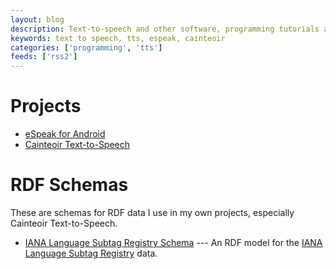 ```yaml
---
layout: blog
description: Text-to-speech and other software, programming tutorials and information.
keywords: text to speech, tts, espeak, cainteoir
categories: ['programming', 'tts']
feeds: ['rss2']
---
```


# Projects

*  [eSpeak for Android](/espeak-for-android)
*  [Cainteoir Text-to-Speech](/cainteoir)

# RDF Schemas

These are schemas for RDF data I use in my own projects, especially
Cainteoir Text-to-Speech.

*  [IANA Language Subtag Registry Schema](/schema/2013/iana) --- An RDF model for the
   [IANA Language Subtag Registry](http://www.iana.org/assignments/language-subtag-registry)
   data.

